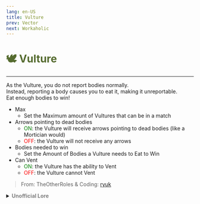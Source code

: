 ```yaml
---
lang: en-US
title: Vulture
prev: Vector
next: Workaholic
---
```


# <font color="#556b2f">🕊️ <b>Vulture</b></font> <Badge text="Chaos" type="tip" vertical="middle"/>
---

As the Vulture, you do not report bodies normally.<br>
Instead, reporting a body causes you to eat it, making it unreportable.<br>
Eat enough bodies to win!
* Max
  * Set the Maximum amount of Vultures that can be in a match
* Arrows pointing to dead bodies
  * <font color=green>ON</font>: the Vulture will receive arrows pointing to dead bodies (like a Mortician would)
  * <font color=red>OFF</font>: the Vulture will not receive any arrows
* Bodies needed to win
  * Set the Amount of Bodies a Vulture needs to Eat to Win
* Can Vent
  * <font color=green>ON</font>: the Vulture has the ability to Vent
  * <font color=red>OFF</font>: the Vulture cannot Vent

> From: TheOtherRoles & Coding: [ryuk](#) 

<details>
<summary><b><font color=gray>Unofficial Lore</font></b></summary>

The vulture always had a weird taste eating raw meat he also had a good sense of smell he even was a detective because he could smell bodies...and the Culprit on one case the vulture saw a horrible sight a couple in a park heads smashed in with rocks and their leftovers...were spread all over the playground how horrible it's disgusting everyone vomited at the sight except the vulture he started to drool he reached for the splattered brain and stuffed it into His Mouth everyone was horrified while the vulture Just ate it all up Chomp chomp munch munch gobble gobble gulp gulp Everyone ran you heard screams everywhere the vulture with His bloody Hands mouth covered in blood stood there all alone in the dark on the playground where a horrible crime took place he heard sirens and ran away into a dark alley he heard gun shots even got hit by one the He escaped but Just barely escaped into a dark corner the vulture laughed as he put his face in His hands he then said this "This place reeks of death, There's a chill in the air and i barely escaped being killed by a hair sorry to disappoint that is Not where where this ends!" He then went into hiding lurking in the dark smelling and searching for bodies whenever he is then one day he saw two people walk in a rose garden towards the Woods they stopped to smell the Roses then continued these Woods were hunting grounds popular to hunt and the two people which the vulture followed separated he followed one that Person trippped and fell his head smashed against the Rocks it was a bloody mess but the vulture saw it smiled and laughed as he devoured the body it was bitter yet so sweet but as the vulture was eating dogs barked he looked up saw hunting dogs they smelled the Meat he ran away ran for his life but the hunter shot the bullet hit straight into the vultures head he dropped dead and the wild animals ate his body...
> Submitted by: Kira (Vampire)
</details>